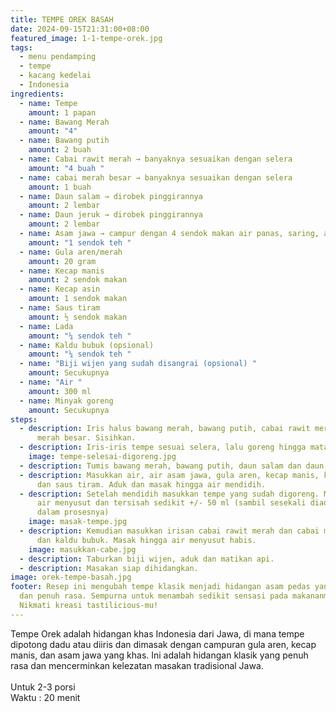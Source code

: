 ```yaml
---
title: TEMPE OREK BASAH
date: 2024-09-15T21:31:00+08:00
featured_image: 1-1-tempe-orek.jpg
tags:
  - menu pendamping
  - tempe
  - kacang kedelai
  - Indonesia
ingredients:
  - name: Tempe
    amount: 1 papan
  - name: Bawang Merah
    amount: "4"
  - name: Bawang putih
    amount: 2 buah
  - name: Cabai rawit merah → banyaknya sesuaikan dengan selera
    amount: "4 buah "
  - name: cabai merah besar → banyaknya sesuaikan dengan selera
    amount: 1 buah
  - name: Daun salam → dirobek pinggirannya
    amount: 2 lembar
  - name: Daun jeruk → dirobek pinggirannya
    amount: 2 lembar
  - name: Asam jawa → campur dengan 4 sendok makan air panas, saring, ambil airnya.
    amount: "1 sendok teh "
  - name: Gula aren/merah
    amount: 20 gram
  - name: Kecap manis
    amount: 2 sendok makan
  - name: Kecap asin
    amount: 1 sendok makan
  - name: Saus tiram
    amount: ½ sendok makan
  - name: Lada
    amount: "¼ sendok teh "
  - name: Kaldu bubuk (opsional)
    amount: "¼ sendok teh "
  - name: "Biji wijen yang sudah disangrai (opsional) "
    amount: Secukupnya
  - name: "Air "
    amount: 300 ml
  - name: Minyak goreng
    amount: Secukupnya
steps:
  - description: Iris halus bawang merah, bawang putih, cabai rawit merah, cabe
      merah besar. Sisihkan.
  - description: Iris-iris tempe sesuai selera, lalu goreng hingga matang. Angkat, tiriskan.
    image: tempe-selesai-digoreng.jpg
  - description: Tumis bawang merah, bawang putih, daun salam dan daun jeruk hingga wangi.
  - description: Masukkan air, air asam jawa, gula aren, kecap manis, kecap asin,
      dan saus tiram. Aduk dan masak hingga air mendidih.
  - description: Setelah mendidih masukkan tempe yang sudah digoreng. Masak hingga
      air menyusut dan tersisah sedikit +/- 50 ml (sambil sesekali diaduk-aduk
      dalam prosesnya)
    image: masak-tempe.jpg
  - description: Kemudian masukkan irisan cabai rawit merah dan cabai merah besar
      dan kaldu bubuk. Masak hingga air menyusut habis.
    image: masukkan-cabe.jpg
  - description: Taburkan biji wijen, aduk dan matikan api.
  - description: Masakan siap dihidangkan.
image: orek-tempe-basah.jpg
footer: Resep ini mengubah tempe klasik menjadi hidangan asam pedas yang lezat
  dan penuh rasa. Sempurna untuk menambah sedikit sensasi pada makananmu.
  Nikmati kreasi tastilicious-mu!
---
```

Tempe Orek adalah hidangan khas Indonesia dari Jawa, di mana tempe dipotong dadu atau diiris dan dimasak dengan campuran gula aren, kecap manis, dan asam jawa yang khas. Ini adalah hidangan klasik yang penuh rasa dan mencerminkan kelezatan masakan tradisional Jawa.\
\
Untuk 2-3 porsi\
Waktu : 20 menit

